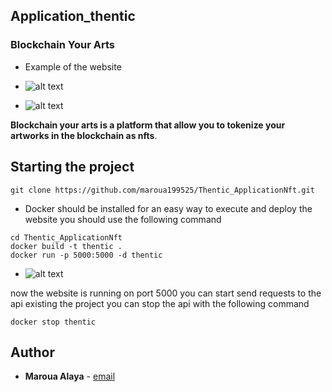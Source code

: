 ## Application_thentic

### Blockchain Your Arts

* Example of the website

* ![alt text](https://github.com/maroua199525/Thentic_ApplicationNft/blob/main/Example_1.png)
* ![alt text](https://github.com/maroua199525/Thentic_ApplicationNft/blob/main/Example_2.png)


**Blockchain your arts is a platform that allow you to tokenize your artworks in the blockchain as nfts**.

## Starting the project
```
git clone https://github.com/maroua199525/Thentic_ApplicationNft.git
```

* Docker should be installed
for an easy way to execute and deploy the website you should use the following command
```
cd Thentic_ApplicationNft
docker build -t thentic .
docker run -p 5000:5000 -d thentic
```
* ![alt text](https://github.com/maroua199525/Thentic_ApplicationNft/blob/main/Example_3.png)


now the website is running on port 5000 you can start send requests to the api
existing the project you can stop the api with the following command
```
docker stop thentic
```




## Author

* **Maroua Alaya**  - [email](marouaalaya1995@gmail.com)
